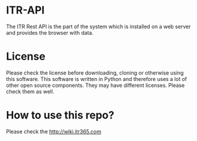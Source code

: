 # ITR-API
The ITR Rest API is the part of the system which is installed on a web server and provides the browser with data. 

# License
Please check the license before downloading, cloning or otherwise using this software. 
This software is written in Python and therefore uses a lot of other open source components. They may have different licenses. Please check them as well. 

# How to use this repo?
Please check the http://wiki.itr365.com

